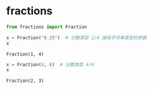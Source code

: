 # fractions


```python
from fractions import Fraction

x = Fraction("0.25")  # 分数类型 1/4 接收字符串类型的参数
x
```


    Fraction(1, 4)


```python
x = Fraction(4, 6)  # 分数类型 4/6
x
```

    Fraction(2, 3)

